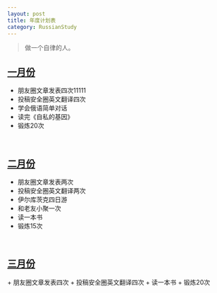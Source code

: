 ```yaml
---
layout: post
title: 年度计划表
category: RussianStudy
---
```


>做一个自律的人。

<script language="javascript" type="text/javascript"> 
    function isHidden(oDiv){
      var vDiv = document.getElementById(oDiv);
      vDiv.style.display = (vDiv.style.display == 'none')?'block':'none';
    }
</script> 

<a href="#" onClick="isHidden('jan')">
<h2>一月份</h2>
</a>

<div id='jan'>
<ul>
<li>朋友圈文章发表四次11111</li>
<li>投稿安全圈英文翻译四次</li>
<li>学会俄语简单对话</li>
<li>读完《自私的基因》</li>
<li>锻炼20次</li>
</ul>
</div>
<br />

<a href="#" onClick="isHidden('feb')"><h2>二月份</h2></a>
<span id='feb'>
+ 朋友圈文章发表两次
+ 投稿安全圈英文翻译两次
+ 伊尔库茨克四日游
+ 和老友小聚一次
+ 读一本书
+ 锻炼15次
</span>
<br />

<a href="#" onClick="isHidden('mar')"><h2>三月份</h2></a>
<div id='mar'>
+ 朋友圈文章发表四次
+ 投稿安全圈英文翻译四次
+ 读一本书
+ 锻炼20次
</div>
